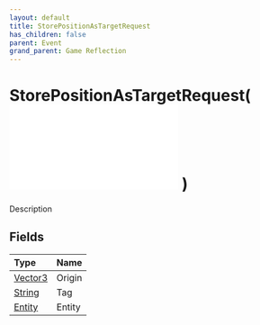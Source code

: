 ```yaml
---
layout: default
title: StorePositionAsTargetRequest
has_children: false
parent: Event
grand_parent: Game Reflection
---
```

# StorePositionAsTargetRequest( ![ EntityEventBase ](/game-reflection/events/entity_event_base.md) )
Description 

## Fields
| Type | Name |
|:-------------|:--------------|
| [Vector3](/game-reflection/classes/vector3.md) | Origin |
| [String](/game-reflection/components/string.md) | Tag |
| [Entity](/game-reflection/classes/entity.md) | Entity |
